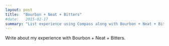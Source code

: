 ```yaml
---
layout: post
title:  "Bourbon + Neat + Bitters"
#date:   2015-02-17
summary: "List experience using Compass along with Bourbon + Neat + Bitters."
---
```

Write about my experience with Bourbon + Neat + Bitters.